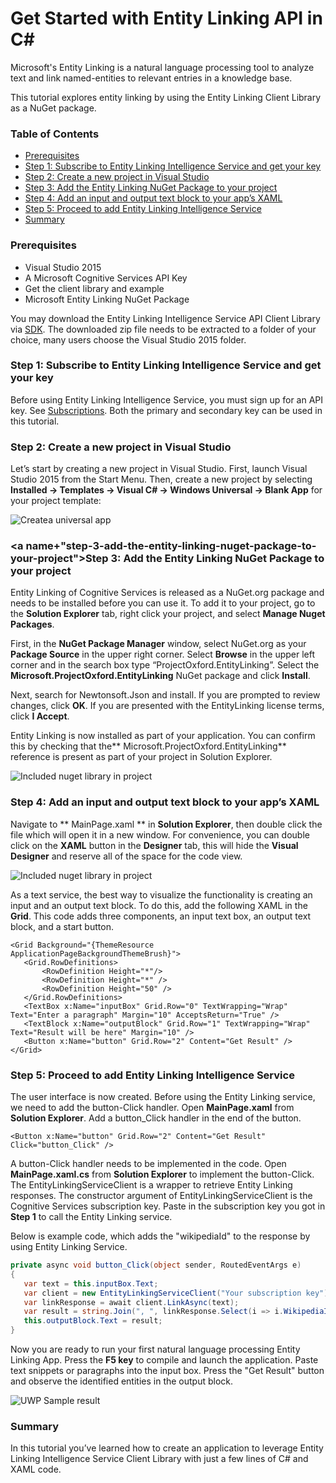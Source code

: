 <!--
NavPath: Entity Linking API
LinkLabel: Get Started in C#
Url: entitylinking-api/documentation/GettingStarted
Weight: 1
-->

# Get Started with Entity Linking API in C&#35;

Microsoft's Entity Linking is a natural language processing tool to analyze text and link named-entities to relevant entries in a knowledge base. 

This tutorial explores entity linking by using the Entity Linking Client Library as a NuGet package. 

### Table of Contents

- [Prerequisites](#prerequisites)
- [Step 1: Subscribe to Entity Linking Intelligence Service and get your key](#step-1-subscribe-entity-linking-intelligence-service-and-get-your-own-key)
- [Step 2: Create a new project in Visual Studio](#step-2-create-a-new-project-in-visual-studio)
- [Step 3: Add the Entity Linking NuGet Package to your project](#step-3-add-the-entity-linking-nuget-package-to-your-project)
- [Step 4: Add an input and output text block to your app’s XAML](#step-4-add-an-input-and-output-text-block-to-your-apps-xaml)
- [Step 5: Proceed to add Entity Linking Intelligence Service](#step-5-proceed-to-add-entity-linking-intelligence-service)
- [Summary](#summary)

### <a name="Prerequisites">Prerequisites</a>

- Visual Studio 2015
- A Microsoft Cognitive Services API Key
- Get the client library and example
- Microsoft Entity Linking NuGet Package

You may download the Entity Linking Intelligence Service API Client Library via [SDK](https://www.github.com/microsoft/cognitive-entitylinking-windows). The downloaded zip file needs to be extracted to a folder of your choice, many users choose the Visual Studio 2015 folder.

### <a name="step-1-subscribe-entity-linking-intelligence-service-and-get-your-own-key">Step 1: Subscribe to Entity Linking Intelligence Service and get your key</a>
Before using Entity Linking Intelligence Service, you must sign up for an API key. See [Subscriptions](https://www.microsoft.com/cognitive-services/en-us/sign-up). Both the primary and secondary key can be used in this tutorial.

### <a name="step-2-create-a-new-project-in-visual-studio"> Step 2: Create a new project in Visual Studio</a>

Let’s start by creating a new project in Visual Studio. First, launch Visual Studio 2015 from the Start Menu. Then, create a new project by selecting **Installed → Templates → Visual C# → Windows Universal → Blank App** for your project template:

 ![Createa universal app](./Images/CreateUWP.png)

### <a name+"step-3-add-the-entity-linking-nuget-package-to-your-project">Step 3: Add the Entity Linking NuGet Package to your project</a>

Entity Linking of Cognitive Services is released as a NuGet.org package and needs to be installed before you can use it.
To add it to your project, go to the **Solution Explorer** tab, right click your project, and select **Manage Nuget Packages**.

First, in the **NuGet Package Manager** window, select NuGet.org as your **Package Source** in the upper right corner. Select **Browse** in the upper left corner and in the search box type “ProjectOxford.EntityLinking”. Select the **Microsoft.ProjectOxford.EntityLinking** NuGet package and click **Install**.

Next, search for Newtonsoft.Json and install. If you are prompted to review changes, click **OK**. If you are presented with the EntityLinking license terms, click **I Accept**.

Entity Linking is now installed as part of your application. You can confirm this by checking that the** Microsoft.ProjectOxford.EntityLinking** reference is present as part of your project in Solution Explorer.

 ![Included nuget library in project](./Images/NugetLibraryInProject.png)
 
### <a name="step-4-add-an-input-and-output-text-block-to-your-apps-xaml">Step 4: Add an input and output text block to your app’s XAML</a>
Navigate to ** MainPage.xaml ** in **Solution Explorer**, then double click the file which will open it in a new window. For convenience, you can double click on the **XAML** button in the **Designer** tab, this will hide the **Visual Designer** and reserve all of the space for the code view.

 ![Included nuget library in project](./Images/UWPMainPage.png)
 
As a text service, the best way to visualize the functionality is creating an input and an output text block. To do this, add the following XAML in the **Grid**. This code adds three components, an input text box, an output text block, and a start button.
 
 ```XAML
 <Grid Background="{ThemeResource ApplicationPageBackgroundThemeBrush}">
    <Grid.RowDefinitions>
        <RowDefinition Height="*"/>
        <RowDefinition Height="*" />
        <RowDefinition Height="50" />
    </Grid.RowDefinitions>
    <TextBox x:Name="inputBox" Grid.Row="0" TextWrapping="Wrap" Text="Enter a paragraph" Margin="10" AcceptsReturn="True" />
    <TextBlock x:Name="outputBlock" Grid.Row="1" TextWrapping="Wrap" Text="Result will be here" Margin="10" />
    <Button x:Name="button" Grid.Row="2" Content="Get Result" />
</Grid>
 ```
 
### <a name="step-5-proceed-to-add-entity-linking-intelligence-service">Step 5: Proceed to add Entity Linking Intelligence Service</a>
 
The user interface is now created. Before using the Entity Linking service, we need to add the button-Click handler. Open **MainPage.xaml** from **Solution Explorer**. Add a button_Click handler in the end of the button.
 
 ```XAML
 <Button x:Name="button" Grid.Row="2" Content="Get Result" Click="button_Click" />
 ```
 
A button-Click handler needs to be implemented in the code. Open **MainPage.xaml.cs** from **Solution Explorer** to implement the button-Click. The EntityLinkingServiceClient is a wrapper to retrieve Entity Linking responses. The constructor argument of EntityLinkingServiceClient is the Cognitive Services subscription key. Paste in the subscription key you got in **Step 1** to call the Entity Linking service. 

Below is example code, which adds the "wikipediaId" to the response by using Entity Linking Service. 
 
 ```csharp
 private async void button_Click(object sender, RoutedEventArgs e)
{
    var text = this.inputBox.Text;
    var client = new EntityLinkingServiceClient("Your subscription key");
    var linkResponse = await client.LinkAsync(text);
    var result = string.Join(", ", linkResponse.Select(i => i.WikipediaID).ToList());
    this.outputBlock.Text = result;
}
 ```
 
Now you are ready to run your first natural language processing Entity Linking App. Press the **F5 key** to compile and launch the application. Paste text snippets or paragraphs into the input box. Press the "Get Result" button and observe the identified entities in the output block.
 
 ![UWP Sample result](./Images/DemoCodeResult.png)
 
### <a name="summary">Summary</a>
 
In this tutorial you’ve learned how to create an application to leverage Entity Linking Intelligence Service Client Library with just a few lines of C# and XAML code. 

